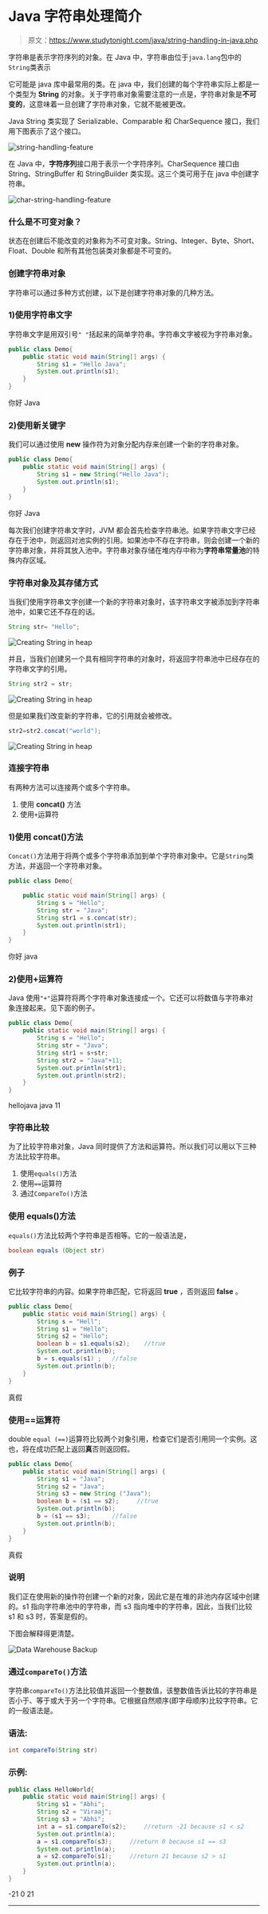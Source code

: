 # Java 字符串处理简介

> 原文：<https://www.studytonight.com/java/string-handling-in-java.php>

字符串是表示字符序列的对象。在 Java 中，字符串由位于`java.lang`包中的`String`类表示

它可能是 java 库中最常用的类。在 java 中，我们创建的每个字符串实际上都是一个类型为 **String** 的对象。关于字符串对象需要注意的一点是，字符串对象是**不可变的**，这意味着一旦创建了字符串对象，它就不能被更改。

Java String 类实现了 Serializable、Comparable 和 CharSequence 接口，我们用下图表示了这个接口。

![string-handling-feature ](img/cb2731b2d118674e016c95afab5c8d07.png)

在 Java 中，**字符序列**接口用于表示一个字符序列。CharSequence 接口由 String、StringBuffer 和 StringBuilder 类实现。这三个类可用于在 java 中创建字符串。

![char-string-handling-feature](img/76436bbf73025693eec713a3acc9bd08.png)

### 什么是不可变对象？

状态在创建后不能改变的对象称为不可变对象。String、Integer、Byte、Short、Float、Double 和所有其他包装类对象都是不可变的。

### 创建字符串对象

字符串可以通过多种方式创建，以下是创建字符串对象的几种方法。

### 1)使用字符串文字

字符串文字是用双引号`" "`括起来的简单字符串。字符串文字被视为字符串对象。

```java
public class Demo{    
    public static void main(String[] args) {  
    	String s1 = "Hello Java";
    	System.out.println(s1);
    }  
} 
```

你好 Java

### 2)使用新关键字

我们可以通过使用 **new** 操作符为对象分配内存来创建一个新的字符串对象。

```java
public class Demo{    
    public static void main(String[] args) {  
    	String s1 = new String("Hello Java");
    	System.out.println(s1);
    }  
} 
```

你好 Java

每次我们创建字符串文字时，JVM 都会首先检查字符串池。如果字符串文字已经存在于池中，则返回对池实例的引用。如果池中不存在字符串，则会创建一个新的字符串对象，并将其放入池中。字符串对象存储在堆内存中称为**字符串常量池**的特殊内存区域。

### 字符串对象及其存储方式

当我们使用字符串文字创建一个新的字符串对象时，该字符串文字被添加到字符串池中，如果它还不存在的话。

```java
String str= "Hello";
```

![Creating String in heap](img/3aef052c76e6b0e5f8647169a937ee9e.png)

并且，当我们创建另一个具有相同字符串的对象时，将返回字符串池中已经存在的字符串文字的引用。

```java
String str2 = str;
```

![Creating String in heap](img/f7d7e1d644c7e89ea1099ffa05981d15.png)

但是如果我们改变新的字符串，它的引用就会被修改。

```java
str2=str2.concat("world");
```

![Creating String in heap](img/ccd0691eef8041be869da03767a7f21d.png)

### 连接字符串

有两种方法可以连接两个或多个字符串。

1.  使用 **concat()** 方法
2.  使用`+`运算符

### 1)使用 concat()方法

`Concat()`方法用于将两个或多个字符串添加到单个字符串对象中。它是`String`类方法，并返回一个字符串对象。

```java
public class Demo{    

    public static void main(String[] args) {  
    	String s = "Hello";
    	String str = "Java";
    	String str1 = s.concat(str);
    	System.out.println(str1);
    }  
} 
```

你好 java

### 2)使用+运算符

Java 使用`"+"`运算符将两个字符串对象连接成一个。它还可以将数值与字符串对象连接起来。见下面的例子。

```java
public class Demo{    
    public static void main(String[] args) {  
    	String s = "Hello";
    	String str = "Java";
    	String str1 = s+str;
    	String str2 = "Java"+11;
    	System.out.println(str1);
    	System.out.println(str2);
    }  
} 
```

hellojava java 11

### 字符串比较

为了比较字符串对象，Java 同时提供了方法和运算符。所以我们可以用以下三种方法比较字符串。

1.  使用`equals()`方法
2.  使用`==`运算符
3.  通过`CompareTo()`方法

### 使用 equals()方法

`equals()`方法比较两个字符串是否相等。它的一般语法是，

```java
boolean equals (Object str)
```

### 例子

它比较字符串的内容。如果字符串匹配，它将返回 **true** ，否则返回 **false** 。

```java
public class Demo{    
    public static void main(String[] args) {  
    	String s = "Hell";
    	String s1 = "Hello";
    	String s2 = "Hello";
    	boolean b = s1.equals(s2);    //true
    	System.out.println(b);
    	b =	s.equals(s1) ;   //false
    	System.out.println(b);
    }  
} 
```

真假

### 使用==运算符

double `equal (==)`运算符比较两个对象引用，检查它们是否引用同一个实例。这也，将在成功匹配上返回**真**否则返回假。

```java
public class Demo{    
    public static void main(String[] args) {  
    	String s1 = "Java";
    	String s2 = "Java";
    	String s3 = new String ("Java");
    	boolean b = (s1 == s2);     //true
    	System.out.println(b);
    	b =	(s1 == s3);      //false
    	System.out.println(b);  
    }  
} 
```

真假

### 说明

我们正在使用新的操作符创建一个新的对象，因此它是在堆的非池内存区域中创建的。s1 指向字符串池中的字符串，而 s3 指向堆中的字符串，因此，当我们比较 s1 和 s3 时，答案是假的。

下图会解释得更清楚。

![Data Warehouse Backup](img/604d7c24474847c27181f343cb1f95bd.png)

### 通过`compareTo()`方法

字符串`compareTo()`方法比较值并返回一个整数值，该整数值告诉比较的字符串是否小于、等于或大于另一个字符串。它根据自然顺序(即字母顺序)比较字符串。它的一般语法是。

### 语法:

```java
int compareTo(String str)
```

### 示例:

```java
public class HelloWorld{    
    public static void main(String[] args) {  
    	String s1 = "Abhi";
    	String s2 = "Viraaj";
    	String s3 = "Abhi";
    	int a = s1.compareTo(s2);     //return -21 because s1 < s2 
    	System.out.println(a);
    	a = s1.compareTo(s3);     //return 0 because s1 == s3 
    	System.out.println(a);
    	a = s2.compareTo(s1);     //return 21 because s2 > s1
    	System.out.println(a);
    }  
} 
```

-21 0 21

* * *